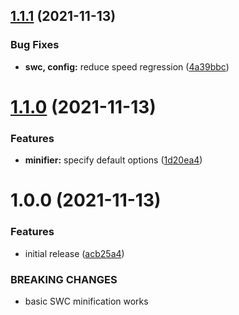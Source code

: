## [1.1.1](https://github.com/nullvoxpopuli/ember-cli-swc-minifier/compare/v1.1.0...v1.1.1) (2021-11-13)


### Bug Fixes

* **swc, config:** reduce speed regression ([4a39bbc](https://github.com/nullvoxpopuli/ember-cli-swc-minifier/commit/4a39bbc9e101f7b1a421ea6b631c9078f99973f7))

# [1.1.0](https://github.com/nullvoxpopuli/ember-cli-swc-minifier/compare/v1.0.0...v1.1.0) (2021-11-13)


### Features

* **minifier:** specify default options ([1d20ea4](https://github.com/nullvoxpopuli/ember-cli-swc-minifier/commit/1d20ea41aea2d7174228fcb42c3cb47e83be95d4))

# 1.0.0 (2021-11-13)


### Features

* initial release ([acb25a4](https://github.com/nullvoxpopuli/ember-cli-swc-minifier/commit/acb25a43639a869ef2bc68a50f6e49630812e74b))


### BREAKING CHANGES

* basic SWC minification works
